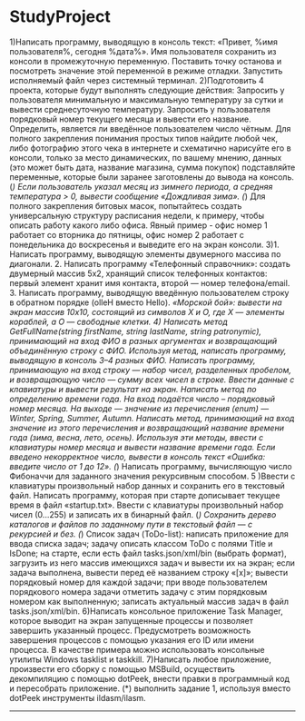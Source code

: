 # StudyProject
1)Написать программу, выводящую в консоль текст: «Привет, %имя пользователя%, сегодня %дата%». Имя пользователя сохранить из консоли в промежуточную переменную. Поставить точку останова и посмотреть значение этой переменной в режиме отладки. Запустить исполняемый файл через системный терминал.
2)Подготовить 4 проекта, которые будут выполнять следующие действия:
Запросить у пользователя минимальную и максимальную температуру за сутки и вывести среднесуточную температуру.
Запросить у пользователя порядковый номер текущего месяца и вывести его название.
Определить, является ли введённое пользователем число чётным.
Для полного закрепления понимания простых типов найдите любой чек, либо фотографию этого чека в интернете и схематично нарисуйте его в консоли, только за место динамических, по вашему мнению, данных (это может быть дата, название магазина, сумма покупок) подставляйте переменные, которые были заранее заготовлены до вывода на консоль.
(*) Если пользователь указал месяц из зимнего периода, а средняя температура > 0, вывести сообщение «Дождливая зима».
(*) Для полного закрепления битовых масок, попытайтесь создать универсальную структуру расписания недели, к примеру, чтобы описать работу какого либо офиса. Явный пример - офис номер 1 работает со вторника до пятницы, офис номер 2 работает с понедельника до воскресенья и выведите его на экран консоли.
3)1. Написать программу, выводящую элементы двумерного массива по диагонали.
  2. Написать программу «Телефонный справочник»: создать двумерный массив 5х2, хранящий список телефонных контактов: первый элемент хранит имя контакта, второй — номер телефона/email.
  3. Написать программу, выводящую введённую пользователем строку в обратном порядке (olleH вместо Hello).
*«Морской бой»: вывести на экран массив 10х10, состоящий из символов X и O, где Х — элементы кораблей, а О — свободные клетки.
4) Написать метод GetFullName(string firstName, string lastName, string patronymic), принимающий на вход ФИО в разных аргументах и возвращающий объединённую строку с ФИО. Используя метод, написать программу, выводящую в консоль 3–4 разных ФИО.
Написать программу, принимающую на вход строку — набор чисел, разделенных пробелом, и возвращающую число — сумму всех чисел в строке. Ввести данные с клавиатуры и вывести результат на экран.
Написать метод по определению времени года. На вход подаётся число – порядковый номер месяца. На выходе — значение из перечисления (enum) — Winter, Spring, Summer, Autumn. Написать метод, принимающий на вход значение из этого перечисления и возвращающий название времени года (зима, весна, лето, осень). Используя эти методы, ввести с клавиатуры номер месяца и вывести название времени года. Если введено некорректное число, вывести в консоль текст «Ошибка: введите число от 1 до 12».
(*) Написать программу, вычисляющую число Фибоначчи для заданного значения рекурсивным способом. 
5 )Ввести с клавиатуры произвольный набор данных и сохранить его в текстовый файл.
Написать программу, которая при старте дописывает текущее время в файл «startup.txt».
Ввести с клавиатуры произвольный набор чисел (0...255) и записать их в бинарный файл.
(*) Сохранить дерево каталогов и файлов по заданному пути в текстовый файл — с рекурсией и без.
(*) Список задач (ToDo-list):
написать приложение для ввода списка задач;
задачу описать классом ToDo с полями Title и IsDone;
на старте, если есть файл tasks.json/xml/bin (выбрать формат), загрузить из него массив имеющихся задач и вывести их на экран;
если задача выполнена, вывести перед её названием строку «[x]»;
вывести порядковый номер для каждой задачи;
при вводе пользователем порядкового номера задачи отметить задачу с этим порядковым номером как выполненную;
записать актуальный массив задач в файл tasks.json/xml/bin.
6)Написать консольное приложение Task Manager, которое выводит на экран запущенные процессы и позволяет завершить указанный процесс. Предусмотреть возможность завершения процессов с помощью указания его ID или имени процесса. В качестве примера можно использовать консольные утилиты Windows tasklist и taskkill.
7)Написать любое приложение, произвести его сборку с помощью MSBuild, осуществить декомпиляцию с помощью dotPeek, внести правки в программный код и пересобрать приложение.
(*) выполнить задание 1, используя вместо dotPeek инструменты ildasm/ilasm.
______



